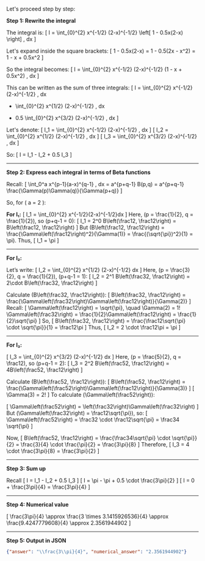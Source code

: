 Let's proceed step by step:

**Step 1: Rewrite the integral**

The integral is:
\[
I = \int_{0}^{2} x^{-1/2} (2-x)^{-1/2} \left[ 1 - 0.5x(2-x) \right] \, dx
\]

Let's expand inside the square brackets:
\[
1 - 0.5x(2-x) = 1 - 0.5(2x - x^2) = 1 - x + 0.5x^2
\]

So the integral becomes:
\[
I = \int_{0}^{2} x^{-1/2} (2-x)^{-1/2} (1 - x + 0.5x^2) \, dx
\]

This can be written as the sum of three integrals:
\[
I = \int_{0}^{2} x^{-1/2} (2-x)^{-1/2} \, dx
- \int_{0}^{2} x^{1/2} (2-x)^{-1/2} \, dx
+ 0.5 \int_{0}^{2} x^{3/2} (2-x)^{-1/2} \, dx
\]

Let's denote:
\[
I_1 = \int_{0}^{2} x^{-1/2} (2-x)^{-1/2} \, dx
\]
\[
I_2 = \int_{0}^{2} x^{1/2} (2-x)^{-1/2} \, dx
\]
\[
I_3 = \int_{0}^{2} x^{3/2} (2-x)^{-1/2} \, dx
\]

So:
\[
I = I_1 - I_2 + 0.5 I_3
\]

---

**Step 2: Express each integral in terms of Beta functions**

Recall:
\[
\int_0^a x^{p-1}(a-x)^{q-1} \, dx = a^{p+q-1} B(p,q) = a^{p+q-1} \frac{\Gamma(p)\Gamma(q)}{\Gamma(p+q)}
\]

So, for \( a = 2 \):

**For I₁:**
\[
I_1 = \int_{0}^{2} x^{-1/2}(2-x)^{-1/2}dx
\]
Here, \(p = \frac{1}{2}, q = \frac{1}{2}\), so \(p+q-1 = 0\):
\[
I_1 = 2^0 B\left(\frac12, \frac12\right) = B\left(\frac12, \frac12\right)
\]
But \(B\left(\frac12, \frac12\right) = \frac{\Gamma\left(\frac12\right)^2}{\Gamma(1)} = \frac{(\sqrt{\pi})^2}{1} = \pi\).
Thus,
\[
I_1 = \pi
\]

---

**For I₂:**

Let’s write:
\[
I_2 = \int_{0}^{2} x^{1/2} (2-x)^{-1/2} dx
\]
Here, \(p = \frac{3}{2}, q = \frac{1}{2}\), \(p+q-1 = 1\):
\[
I_2 = 2^1 B\left(\frac32, \frac12\right) = 2\cdot B\left(\frac32, \frac12\right)
\]

Calculate \(B\left(\frac32, \frac12\right)\):
\[
B\left(\frac32, \frac12\right) = \frac{\Gamma\left(\frac32\right)\Gamma\left(\frac12\right)}{\Gamma(2)}
\]
Recall:
\[
\Gamma\left(\frac12\right) = \sqrt{\pi}, \quad \Gamma(2) = 1!
\Gamma\left(\frac32\right) = \frac{1}{2}\Gamma\left(\frac12\right) = \frac{1}{2}\sqrt{\pi}
\]
So,
\[
B\left(\frac32, \frac12\right) = \frac{\frac12\sqrt{\pi} \cdot \sqrt{\pi}}{1} = \frac12\pi
\]
Thus,
\[
I_2 = 2 \cdot \frac12\pi = \pi
\]

---

**For I₃:**

\[
I_3 = \int_{0}^{2} x^{3/2} (2-x)^{-1/2} dx
\]
Here, \(p = \frac{5}{2}, q = \frac12\), so \(p+q-1 = 2\):
\[
I_3 = 2^2 B\left(\frac52, \frac12\right) = 4B\left(\frac52, \frac12\right)
\]

Calculate \(B\left(\frac52, \frac12\right)\):
\[
B\left(\frac52, \frac12\right) = \frac{\Gamma\left(\frac52\right)\Gamma\left(\frac12\right)}{\Gamma(3)}
\]
\[
\Gamma(3) = 2!
\]
To calculate \(\Gamma\left(\frac52\right)\):

\[
\Gamma\left(\frac52\right) = \left(\frac32\right)\Gamma\left(\frac32\right)
\]
But \(\Gamma\left(\frac32\right) = \frac12\sqrt{\pi}\), so:
\[
\Gamma\left(\frac52\right) = \frac32 \cdot \frac12\sqrt{\pi} = \frac34 \sqrt{\pi}
\]

Now,
\[
B\left(\frac52, \frac12\right) = \frac{\frac34\sqrt{\pi} \cdot \sqrt{\pi}}{2} = \frac{3}{4} \cdot \frac{\pi}{2} = \frac{3\pi}{8}
\]
Therefore,
\[
I_3 = 4 \cdot \frac{3\pi}{8} = \frac{3\pi}{2}
\]

---

**Step 3: Sum up**

Recall
\[
I = I_1 - I_2 + 0.5 I_3
\]
\[
I = \pi - \pi + 0.5 \cdot \frac{3\pi}{2}
\]
\[
I = 0 + \frac{3\pi}{4} = \frac{3\pi}{4}
\]

---

**Step 4: Numerical value**

\[
\frac{3\pi}{4} \approx \frac{3 \times 3.1415926536}{4} \approx \frac{9.4247779608}{4} \approx 2.3561944902
\]

---

**Step 5: Output in JSON**

```json
{"answer": "\\frac{3\\pi}{4}", "numerical_answer": "2.3561944902"}
```